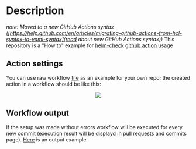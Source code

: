 # Description

_note: Moved to a new GitHub Actions syntax ([https://help.github.com/en/articles/migrating-github-actions-from-hcl-syntax-to-yaml-syntax](read about new GitHub Actions syntax))_
This repository is a "How to" example for [helm-check](https://github.com/igabaydulin/helm-check-action) [github action](https://github.com/features/actions) usage

## Action settings

You can use raw workflow [file](https://raw.githubusercontent.com/igabaydulin/helm-check-action-sample/master/.github/main.workflow) as an example for your own repo;
the created action in a workflow should be like this:
<p align="center">
  <img src="https://github.com/igabaydulin/helm-check-action-sample/blob/master/resources/action-settings.png">
</p>

## Workflow output

If the setup was made without errors workflow will be executed for every new commit (execution result will be displayd in pull requests and commits page).
[Here](https://github.com/igabaydulin/helm-check-action-sample/runs/75704141) is an output example
